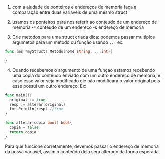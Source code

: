 1) com a ajudade de ponteiros e endereços de memoria
faça a comparação entre duas variaveis de uma mesmo struct

2) usamos os ponteiros para nos referir ao conteudo de um endereço de memoria
-`*` conteudo de um endereço
-`&` endereço de memoria

3) Crie metodos para uma struct criada
dica: podemos passar multiplos argumetos para um metodo ou função usando `...`
ex:
```go
func (ms *myStruct) Metodo(nome string, ...int){

}
```

4) Quando recebemos o argumento de uma funçao estamos recebendo uma copia do conteudo enviado
com um outro endereço de memoria, e caso esse valor seja modificado ele não modificara o valor original
pois esse possui um outro endereço.
Ex:
```go
func main(){
  original := true
  resp := alterar(original)
  fmt.Println(resp) //true
}

func alterar(copia bool) bool{
  copia = false
  return copia
}
```
Para que funcione corretamente, devemos passar o endereço de memoria da nossa variavel,
assim o conteúdo dela sera alterado da forma esperada.
```go


```